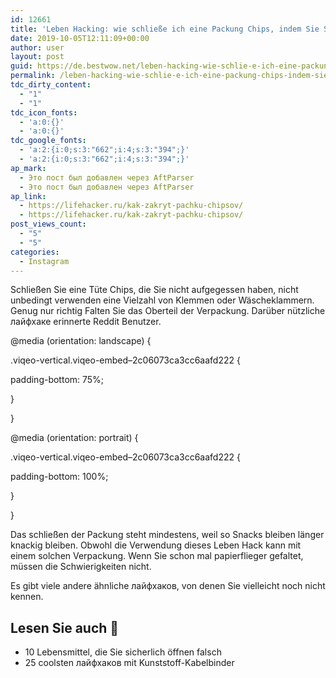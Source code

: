```yaml
---
id: 12661
title: 'Leben Hacking: wie schließe ich eine Packung Chips, indem Sie Sie knusprig'
date: 2019-10-05T12:11:09+00:00
author: user
layout: post
guid: https://de.bestwow.net/leben-hacking-wie-schlie-e-ich-eine-packung-chips-indem-sie-sie-knusprig/
permalink: /leben-hacking-wie-schlie-e-ich-eine-packung-chips-indem-sie-sie-knusprig/
tdc_dirty_content:
  - "1"
  - "1"
tdc_icon_fonts:
  - 'a:0:{}'
  - 'a:0:{}'
tdc_google_fonts:
  - 'a:2:{i:0;s:3:"662";i:4;s:3:"394";}'
  - 'a:2:{i:0;s:3:"662";i:4;s:3:"394";}'
ap_mark:
  - Это пост был добавлен через AftParser
  - Это пост был добавлен через AftParser
ap_link:
  - https://lifehacker.ru/kak-zakryt-pachku-chipsov/
  - https://lifehacker.ru/kak-zakryt-pachku-chipsov/
post_views_count:
  - "5"
  - "5"
categories:
  - Instagram
---
```

Schließen Sie eine Tüte Chips, die Sie nicht aufgegessen haben, nicht unbedingt verwenden eine Vielzahl von Klemmen oder Wäscheklammern. Genug nur richtig Falten Sie das Oberteil der Verpackung. Darüber nützliche лайфхаке erinnerte Reddit Benutzer.

@media (orientation: landscape) {  
  
.viqeo-vertical.viqeo-embed&#8211;2c06073ca3cc6aafd222 {  
  
padding-bottom: 75%;  
  
}  
  
}  
  
@media (orientation: portrait) {  
  
.viqeo-vertical.viqeo-embed&#8211;2c06073ca3cc6aafd222 {  
  
padding-bottom: 100%;  
  
}  
  
}  


<div>
</div>

Das schließen der Packung steht mindestens, weil so Snacks bleiben länger knackig bleiben. Obwohl die Verwendung dieses Leben Hack kann mit einem solchen Verpackung. Wenn Sie schon mal papierflieger gefaltet, müssen die Schwierigkeiten nicht.

Es gibt viele andere ähnliche лайфхаков, von denen Sie vielleicht noch nicht kennen.

<div>
  <h2 class="read-also__title">
    <span>Lesen Sie auch</span> <span>🧐 </span>
  </h2>
  
  <ul class="read-also__list">
    <li>
      10 Lebensmittel, die Sie sicherlich öffnen falsch
    </li>
    <li>
      25 coolsten лайфхаков mit Kunststoff-Kabelbinder
    </li>
  </ul>
</div>
